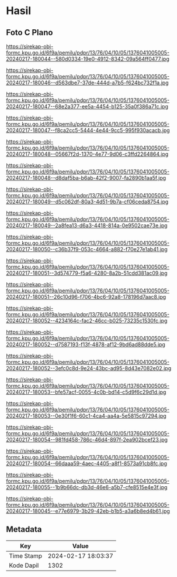 # Hasil

## Foto C Plano

https://sirekap-obj-formc.kpu.go.id/6f9a/pemilu/pdpr/13/76/04/10/05/1376041005005-20240217-180044--580d0334-19e0-4912-8342-09a564ff0477.jpg

https://sirekap-obj-formc.kpu.go.id/6f9a/pemilu/pdpr/13/76/04/10/05/1376041005005-20240217-180046--d563dbe7-37de-444d-a7b5-f624bc732f1a.jpg

https://sirekap-obj-formc.kpu.go.id/6f9a/pemilu/pdpr/13/76/04/10/05/1376041005005-20240217-180047--68e2a377-ee5a-4454-b125-35a0f386a71c.jpg

https://sirekap-obj-formc.kpu.go.id/6f9a/pemilu/pdpr/13/76/04/10/05/1376041005005-20240217-180047--f8ca2cc5-5444-4e44-9cc5-995f930acacb.jpg

https://sirekap-obj-formc.kpu.go.id/6f9a/pemilu/pdpr/13/76/04/10/05/1376041005005-20240217-180048--05667f2d-1370-4e77-9d06-c3ffd2264864.jpg

https://sirekap-obj-formc.kpu.go.id/6f9a/pemilu/pdpr/13/76/04/10/05/1376041005005-20240217-180048--d8daf5ba-b6ab-42f2-9007-fa2890b1aa5f.jpg

https://sirekap-obj-formc.kpu.go.id/6f9a/pemilu/pdpr/13/76/04/10/05/1376041005005-20240217-180049--d5c062df-80a3-4d51-9b7a-cf06ceda8754.jpg

https://sirekap-obj-formc.kpu.go.id/6f9a/pemilu/pdpr/13/76/04/10/05/1376041005005-20240217-180049--2a8fea13-d6a3-4418-814a-0e9502cae73e.jpg

https://sirekap-obj-formc.kpu.go.id/6f9a/pemilu/pdpr/13/76/04/10/05/1376041005005-20240217-180050--c36b37f9-053c-4664-a882-f70e27e1ab41.jpg

https://sirekap-obj-formc.kpu.go.id/6f9a/pemilu/pdpr/13/76/04/10/05/1376041005005-20240217-180051--3d574779-f5a6-4280-8a2b-51cdd381ac09.jpg

https://sirekap-obj-formc.kpu.go.id/6f9a/pemilu/pdpr/13/76/04/10/05/1376041005005-20240217-180051--26c10d96-f706-4bc6-92a8-178196d7aac8.jpg

https://sirekap-obj-formc.kpu.go.id/6f9a/pemilu/pdpr/13/76/04/10/05/1376041005005-20240217-180052--4234164c-fac2-46cc-b025-73235c1530fc.jpg

https://sirekap-obj-formc.kpu.go.id/6f9a/pemilu/pdpr/13/76/04/10/05/1376041005005-20240217-180052--d7587193-f13f-4878-af12-9bd6ad88dde5.jpg

https://sirekap-obj-formc.kpu.go.id/6f9a/pemilu/pdpr/13/76/04/10/05/1376041005005-20240217-180052--3efc0c8d-9e24-43bc-ad95-8d43e7082e02.jpg

https://sirekap-obj-formc.kpu.go.id/6f9a/pemilu/pdpr/13/76/04/10/05/1376041005005-20240217-180053--bfe57acf-0055-4c0b-bd14-c5d9f6c29d1d.jpg

https://sirekap-obj-formc.kpu.go.id/6f9a/pemilu/pdpr/13/76/04/10/05/1376041005005-20240217-180053--0e30f1f6-60c1-4ca4-aa4a-5e5815c97294.jpg

https://sirekap-obj-formc.kpu.go.id/6f9a/pemilu/pdpr/13/76/04/10/05/1376041005005-20240217-180054--981fd458-786c-46d4-897f-2ea902bcef23.jpg

https://sirekap-obj-formc.kpu.go.id/6f9a/pemilu/pdpr/13/76/04/10/05/1376041005005-20240217-180054--66daaa59-4aec-4405-a8f1-8573a91cb8fc.jpg

https://sirekap-obj-formc.kpu.go.id/6f9a/pemilu/pdpr/13/76/04/10/05/1376041005005-20240217-180055--1b9b66dc-db3d-46e6-a5b7-cfe8515e4e3f.jpg

https://sirekap-obj-formc.kpu.go.id/6f9a/pemilu/pdpr/13/76/04/10/05/1376041005005-20240217-180045--e77e6979-3b29-42eb-b1b5-a3a6b8ed4b61.jpg


## Metadata

| Key        | Value               |
| ---------- | ------------------- |
| Time Stamp | 2024-02-17 18:03:37 |
| Kode Dapil | 1302                |



